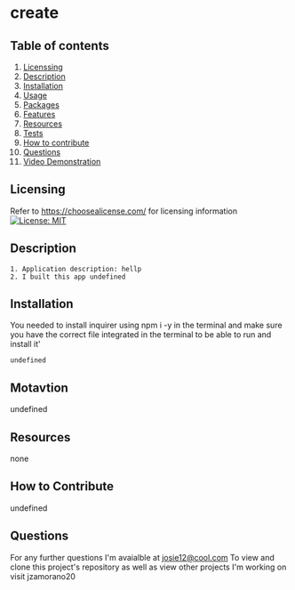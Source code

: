 # create


  ## Table of contents
  1. [Licenssing](#licensing)
  2. [Description](#description)
  3. [Installation](#installation)
  4. [Usage](#usage)
  5. [Packages](#packages)
  6. [Features](#features)
  7. [Resources](#resources)
  8. [Tests](#tests)
  9. [How to contribute](#how-to-contribute)
  10. [Questions](#questions)
  11. [Video Demonstration](#video-demonstration)
## Licensing
  Refer to <https://choosealicense.com/> for licensing information
  [![License: MIT](https://img.shields.io/badge/License-MIT-yellow.svg)](https://opensource.org/licenses/MIT)
## Description
  
    1. Application description: hellp
    2. I built this app undefined
  
## Installation
You needed to install inquirer using npm i -y in the terminal and make sure you have the correct file integrated in the terminal to be able to run and install it'
  
    undefined

## Motavtion

  undefined

## Resources
  
   none
  
## How to Contribute
  
  undefined
## Questions
  
  For any further questions I'm avaialble at josie12@cool.com
  To view and clone this project's repository as well as view other projects I'm working on visit jzamorano20

